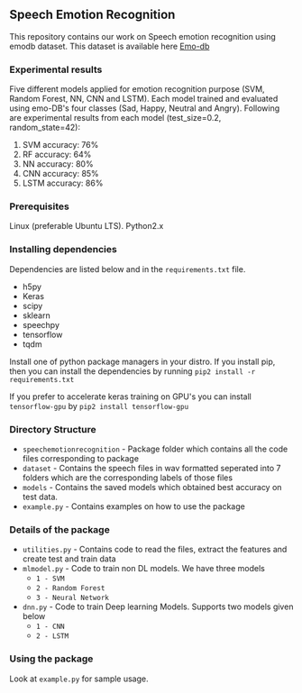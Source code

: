 ## Speech Emotion Recognition
This repository contains our work on Speech emotion recognition using emodb dataset. This dataset is available here [Emo-db](http://www.emodb.bilderbar.info/download/)

### Experimental results
Five different models applied for emotion recognition purpose (SVM, Random Forest, NN, CNN and LSTM). Each model trained and evaluated using emo-DB's four classes (Sad, Happy, Neutral and Angry). Following are experimental results from each model (test_size=0.2, random_state=42):
1) SVM accuracy: 76%
2) RF accuracy: 64%
3) NN accuracy: 80%
4) CNN accuracy: 85%
5) LSTM accuracy: 86%

### Prerequisites
Linux (preferable Ubuntu LTS). Python2.x 

### Installing dependencies 
Dependencies are listed below and in the `requirements.txt` file.

* h5py
* Keras
* scipy
* sklearn
* speechpy
* tensorflow
* tqdm

Install one of python package managers in your distro. If you install pip, then you can install the dependencies by running 
`pip2 install -r requirements.txt` 

If you prefer to accelerate keras training on GPU's you can install `tensorflow-gpu` by 
`pip2 install tensorflow-gpu`

### Directory Structure
- `speechemotionrecognition` - Package folder which contains all the code files corresponding to package
- `dataset` - Contains the speech files in wav formatted seperated into 7 folders which are the corresponding labels of those files
- `models` - Contains the saved models which obtained best accuracy on test data.
- `example.py` - Contains examples on how to use the package

### Details of the package
- `utilities.py` - Contains code to read the files, extract the features and create test and train data
- `mlmodel.py` - Code to train non DL models. We have three models
	- `1 - SVM`
	- `2 - Random Forest`
	- `3 - Neural Network`
- `dnn.py` - Code to train Deep learning Models. Supports two models given below
    - `1 - CNN`
    - `2 - LSTM`

### Using the package
Look at `example.py` for sample usage.
